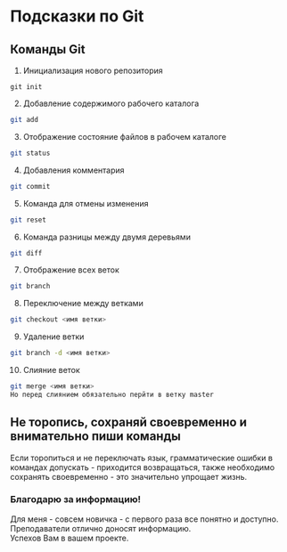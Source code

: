 # Подсказки по Git

## Команды Git

1. Инициализация нового репозитория
```Sh
git init
```
2. Добавление содержимого рабочего каталога
```sh
git add
```
3. Отображение состояние файлов в рабочем каталоге
```sh
git status
```
4. Добавления комментария 
```sh
git commit
```
5. Команда для отмены изменения
```sh
git reset
```
6. Команда разницы между двумя деревьями
```sh
git diff
```
7. Отображение всех веток
```sh
git branch
```
8. Переключение между ветками
```sh
git checkout <имя ветки>
```
9. Удаление ветки
```sh
git branch -d <имя ветки>
```
10. Слияние веток
```sh
git merge <имя ветки>
Но перед слиянием обязательно перйти в ветку master
```
## Не торопись, сохраняй своевременно и внимательно пиши команды

Если торопиться и не переключать язык, грамматические ошибки в командах допускать - приходится 
возвращаться, также необходимо сохранять своевременно - это значительно упрощает жизнь.

### Благодарю за информацию!
Для меня - совсем новичка - с первого раза все понятно и доступно. Преподаватели отлично доносят информацию.  
Успехов Вам в вашем проекте.
